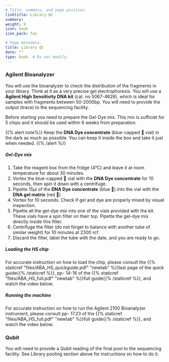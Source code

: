 ```yaml
---
# Title, summary, and page position.
linktitle: Library QC
summary: 
weight: 9
icon: book
icon_pack: fas

# Page metadata.
title: Library QC
date: ""
type: book  # Do not modify.
---
```


### Agilent Bioanalyzer

You will use the bioanalyzer to check the distribution of the fragments in your library. Think at it as a very precise gel electrophoresis. You will use a **Agilent High Sensitivity DNA kit** (cat. no 5067-4626), which is ideal for samples with fragments between 50-2000bp. You will need to provide the output (trace) to the sequencing facility.

Before starting you need to prepare the Gel-Dye mix. This mix is sufficiet for 5 chips and it should be used within 6 weeks from preparation.

{{% alert note%}} Keep the **DNA Dye concentrate** (blue-capped 🔵 vial) in the dark as much as possible. You can keep it inside the box and take it just when needed. {{% /alert %}}

##### Gel-Dye mix

1. Take the reagent box from the fridge (4°C) and leave it at room temperature for about 30 minutes.
2. Vortex the blue-capped 🔵 vial with the **DNA Dye concentrate** for 10 seconds, then spin it down with a centrifuge.
3. Pipette 15µl of the **DNA Dye concentrate** (blue 🔵) into the vial with the **DNA gel matrix** (red 🔴)
4. Vortex for 10 seconds. Check if gel and dye are properly mixed by visual inspection.
5. Pipette all the gel-dye mix into one of the vials provided with the kit. These vials have a spin filter on their top. Pipette the gel-dye mix directly inside this filter.
6. Centrifuge the filter (do not forget to balance with another tube of similar weight) for 10 minutes at 2300 rcf.
7. Discard the filter, label the tube with the date, and you are ready to go.

##### Loading the HS chip

For accurate instruction on how to load the chip, please consult the {{% staticref "files/ABA_HS_quickguide.pdf" "newtab" %}}last page of the quick guide{{% /staticref %}}, pp- 14-16 of the {{% staticref "files/ABA_HS_full.pdf" "newtab" %}}full guide{{% /staticref %}}, and watch the video below.

##### Running the machine

For accurate instruction on how to run the Agilent 2100 Bioanalyzer instrument, please consult pp- 17.23 of the {{% staticref "files/ABA_HS_full.pdf" "newtab" %}}full guide{{% /staticref %}}, and watch the video below.

### Qubit

You will need to provide a Qubit reading of the final pool to the sequencing facility. See Library pooling section above for instructions on how to do it.
